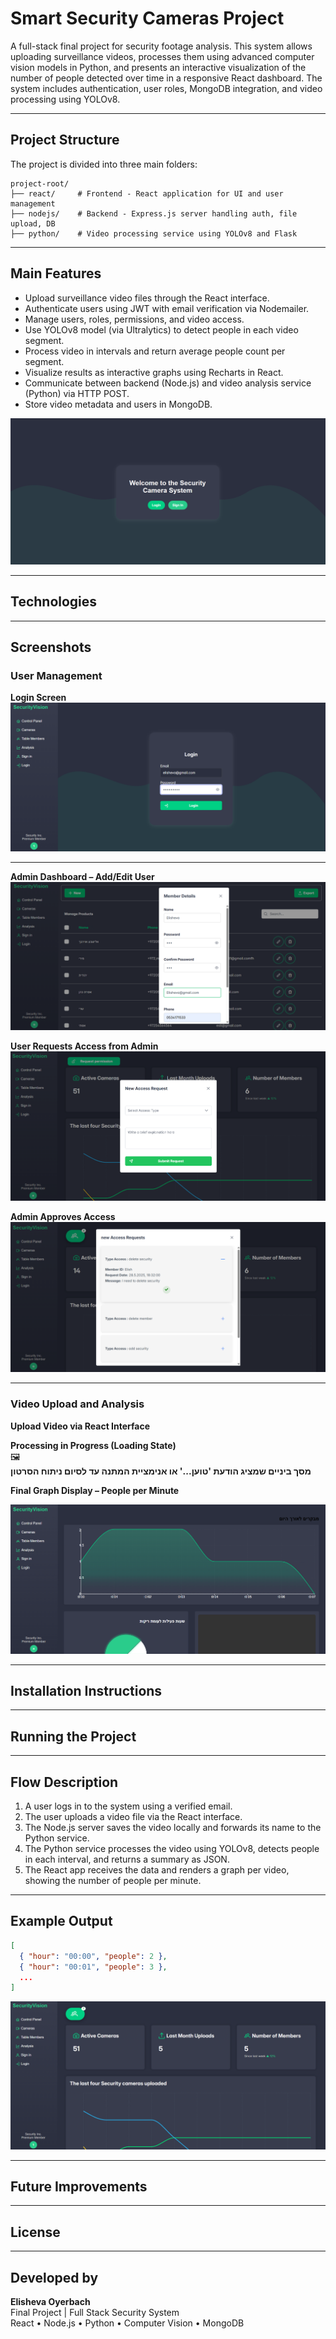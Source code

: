 # Smart Security Cameras Project

A full-stack final project for security footage analysis. This system allows uploading surveillance videos, processes them using advanced computer vision models in Python, and presents an interactive visualization of the number of people detected over time in a responsive React dashboard. The system includes authentication, user roles, MongoDB integration, and video processing using YOLOv8.

---

## Project Structure

The project is divided into three main folders:

```
project-root/
├── react/     # Frontend - React application for UI and user management
├── nodejs/    # Backend - Express.js server handling auth, file upload, DB
├── python/    # Video processing service using YOLOv8 and Flask
```


---

## Main Features

- Upload surveillance video files through the React interface.
- Authenticate users using JWT with email verification via Nodemailer.
- Manage users, roles, permissions, and video access.
- Use YOLOv8 model (via Ultralytics) to detect people in each video segment.
- Process video in intervals and return average people count per segment.
- Visualize results as interactive graphs using Recharts in React.
- Communicate between backend (Node.js) and video analysis service (Python) via HTTP POST.
- Store video metadata and users in MongoDB.

![alt text](screenshots/צילום%20מסך%202025-07-07%20200410.png)

---

## Technologies

---

## Screenshots

### User Management

**Login Screen**  
![alt text](screenshots/צילום%20מסך%202025-07-07%20203748.png)

---

**Admin Dashboard – Add/Edit User**  
![alt text](screenshots/צילום%20מסך%202025-07-07%20201144.png)

**User Requests Access from Admin**  
![alt text](screenshots/צילום%20מסך%202025-07-07%20201952.png)

**Admin Approves Access**  
![alt text](screenshots/צילום%20מסך%202025-07-07%20201716.png)

---

### Video Upload and Analysis

**Upload Video via React Interface**  


**Processing in Progress (Loading State)**  
🖼️  
**מסך ביניים שמציג הודעת 'טוען...' או אנימציית המתנה עד לסיום ניתוח הסרטון**

**Final Graph Display – People per Minute**  

![alt text](screenshots/צילום%20מסך%202025-07-07%20202112.png)

---

## Installation Instructions


---

## Running the Project


---

## Flow Description

1. A user logs in to the system using a verified email.
2. The user uploads a video file via the React interface.
3. The Node.js server saves the video locally and forwards its name to the Python service.
4. The Python service processes the video using YOLOv8, detects people in each interval, and returns a summary as JSON.
5. The React app receives the data and renders a graph per video, showing the number of people per minute.



---

## Example Output

```json
[
  { "hour": "00:00", "people": 2 },
  { "hour": "00:01", "people": 3 },
  ...
]
```

![alt text](screenshots/צילום%20מסך%202025-07-07%20201838.png)


---

## Future Improvements


---

## License


---

## Developed by

**Elisheva Oyerbach**  
Final Project | Full Stack Security System  
React • Node.js • Python • Computer Vision • MongoDB
